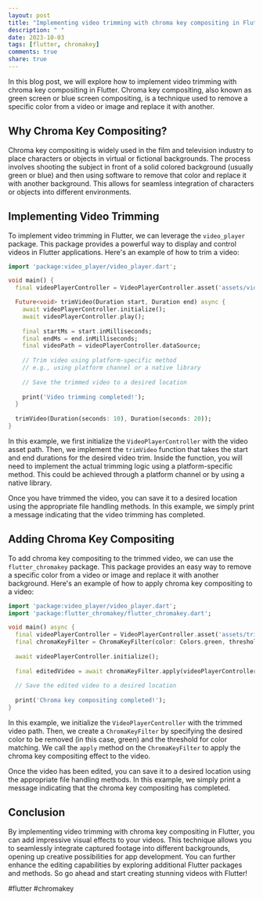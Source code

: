 ```yaml
---
layout: post
title: "Implementing video trimming with chroma key compositing in Flutter"
description: " "
date: 2023-10-03
tags: [flutter, chromakey]
comments: true
share: true
---
```


In this blog post, we will explore how to implement video trimming with chroma key compositing in Flutter. Chroma key compositing, also known as green screen or blue screen compositing, is a technique used to remove a specific color from a video or image and replace it with another.

## Why Chroma Key Compositing?

Chroma key compositing is widely used in the film and television industry to place characters or objects in virtual or fictional backgrounds. The process involves shooting the subject in front of a solid colored background (usually green or blue) and then using software to remove that color and replace it with another background. This allows for seamless integration of characters or objects into different environments.

## Implementing Video Trimming

To implement video trimming in Flutter, we can leverage the `video_player` package. This package provides a powerful way to display and control videos in Flutter applications. Here's an example of how to trim a video:

```dart
import 'package:video_player/video_player.dart';

void main() {
  final videoPlayerController = VideoPlayerController.asset('assets/video.mp4');

  Future<void> trimVideo(Duration start, Duration end) async {
    await videoPlayerController.initialize();
    await videoPlayerController.play();
    
    final startMs = start.inMilliseconds;
    final endMs = end.inMilliseconds;
    final videoPath = videoPlayerController.dataSource;
    
    // Trim video using platform-specific method
    // e.g., using platform channel or a native library
    
    // Save the trimmed video to a desired location
    
    print('Video trimming completed!');
  }
  
  trimVideo(Duration(seconds: 10), Duration(seconds: 20));
}
```

In this example, we first initialize the `VideoPlayerController` with the video asset path. Then, we implement the `trimVideo` function that takes the start and end durations for the desired video trim. Inside the function, you will need to implement the actual trimming logic using a platform-specific method. This could be achieved through a platform channel or by using a native library.

Once you have trimmed the video, you can save it to a desired location using the appropriate file handling methods. In this example, we simply print a message indicating that the video trimming has completed.

## Adding Chroma Key Compositing

To add chroma key compositing to the trimmed video, we can use the `flutter_chromakey` package. This package provides an easy way to remove a specific color from a video or image and replace it with another background. Here's an example of how to apply chroma key compositing to a video:

```dart
import 'package:video_player/video_player.dart';
import 'package:flutter_chromakey/flutter_chromakey.dart';

void main() async {
  final videoPlayerController = VideoPlayerController.asset('assets/trimmed_video.mp4');
  final chromaKeyFilter = ChromaKeyFilter(color: Colors.green, threshold: 0.5);
  
  await videoPlayerController.initialize();
  
  final editedVideo = await chromaKeyFilter.apply(videoPlayerController);
  
  // Save the edited video to a desired location
  
  print('Chroma key compositing completed!');
}
```

In this example, we initialize the `VideoPlayerController` with the trimmed video path. Then, we create a `ChromaKeyFilter` by specifying the desired color to be removed (in this case, green) and the threshold for color matching. We call the `apply` method on the `ChromaKeyFilter` to apply the chroma key compositing effect to the video.

Once the video has been edited, you can save it to a desired location using the appropriate file handling methods. In this example, we simply print a message indicating that the chroma key compositing has completed.

## Conclusion

By implementing video trimming with chroma key compositing in Flutter, you can add impressive visual effects to your videos. This technique allows you to seamlessly integrate captured footage into different backgrounds, opening up creative possibilities for app development. You can further enhance the editing capabilities by exploring additional Flutter packages and methods. So go ahead and start creating stunning videos with Flutter! 

#flutter #chromakey